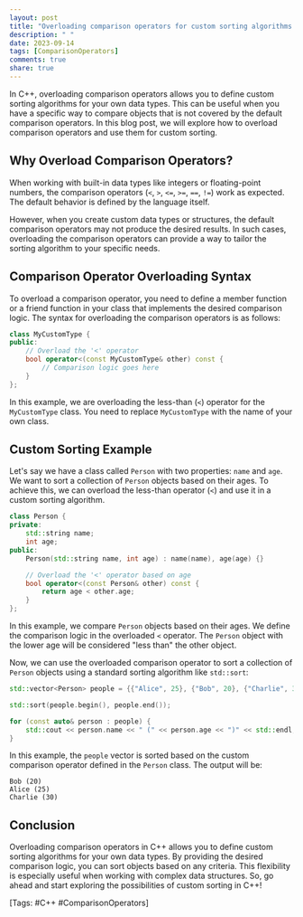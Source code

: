 ```yaml
---
layout: post
title: "Overloading comparison operators for custom sorting algorithms in C++"
description: " "
date: 2023-09-14
tags: [ComparisonOperators]
comments: true
share: true
---
```


In C++, overloading comparison operators allows you to define custom sorting algorithms for your own data types. This can be useful when you have a specific way to compare objects that is not covered by the default comparison operators. In this blog post, we will explore how to overload comparison operators and use them for custom sorting.

## Why Overload Comparison Operators?

When working with built-in data types like integers or floating-point numbers, the comparison operators (`<`, `>`, `<=`, `>=`, `==`, `!=`) work as expected. The default behavior is defined by the language itself.

However, when you create custom data types or structures, the default comparison operators may not produce the desired results. In such cases, overloading the comparison operators can provide a way to tailor the sorting algorithm to your specific needs.

## Comparison Operator Overloading Syntax

To overload a comparison operator, you need to define a member function or a friend function in your class that implements the desired comparison logic. The syntax for overloading the comparison operators is as follows:

```cpp
class MyCustomType {
public:
    // Overload the '<' operator
    bool operator<(const MyCustomType& other) const {
        // Comparison logic goes here
    }
};
```

In this example, we are overloading the less-than (`<`) operator for the `MyCustomType` class. You need to replace `MyCustomType` with the name of your own class.

## Custom Sorting Example

Let's say we have a class called `Person` with two properties: `name` and `age`. We want to sort a collection of `Person` objects based on their ages. To achieve this, we can overload the less-than operator (`<`) and use it in a custom sorting algorithm.

```cpp
class Person {
private:
    std::string name;
    int age;
public:
    Person(std::string name, int age) : name(name), age(age) {}

    // Overload the '<' operator based on age
    bool operator<(const Person& other) const {
        return age < other.age;
    }
};
```

In this example, we compare `Person` objects based on their ages. We define the comparison logic in the overloaded `<` operator. The `Person` object with the lower age will be considered "less than" the other object.

Now, we can use the overloaded comparison operator to sort a collection of `Person` objects using a standard sorting algorithm like `std::sort`:

```cpp
std::vector<Person> people = {{"Alice", 25}, {"Bob", 20}, {"Charlie", 30}};

std::sort(people.begin(), people.end());

for (const auto& person : people) {
    std::cout << person.name << " (" << person.age << ")" << std::endl;
}
```

In this example, the `people` vector is sorted based on the custom comparison operator defined in the `Person` class. The output will be:

```
Bob (20)
Alice (25)
Charlie (30)
```

## Conclusion

Overloading comparison operators in C++ allows you to define custom sorting algorithms for your own data types. By providing the desired comparison logic, you can sort objects based on any criteria. This flexibility is especially useful when working with complex data structures. So, go ahead and start exploring the possibilities of custom sorting in C++!

\[Tags: #C++ #ComparisonOperators\]